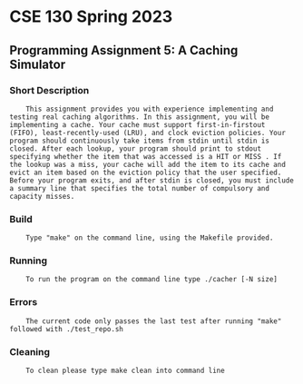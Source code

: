 # CSE 130 Spring 2023 
## Programming Assignment 5: A Caching Simulator
### Short Description 
        This assignment provides you with experience implementing and testing real caching algorithms. In this assignment, you will be implementing a cache. Your cache must support first-in-firstout (FIFO), least-recently-used (LRU), and clock eviction policies. Your program should continuously take items from stdin until stdin is closed. After each lookup, your program should print to stdout specifying whether the item that was accessed is a HIT or MISS . If the lookup was a miss, your cache will add the item to its cache and evict an item based on the eviction policy that the user specified. Before your program exits, and after stdin is closed, you must include a summary line that specifies the total number of compulsory and capacity misses.
### Build 
        Type "make" on the command line, using the Makefile provided.
### Running 
        To run the program on the command line type ./cacher [-N size] 
### Errors
        The current code only passes the last test after running "make" followed with ./test_repo.sh
### Cleaning 
        To clean please type make clean into command line

